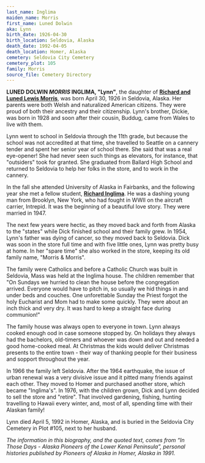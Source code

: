 ```yaml
---
last_name: Inglima
maiden_name: Morris
first_name: Luned Dolwin
aka: Lynn
birth_date: 1926-04-30
birth_location: Seldovia, Alaska
death_date: 1992-04-05
death_location: Homer, Alaska
cemetery: Seldovia City Cemetery
cemetery_plot: 105
family: Morris
source_file: Cemetery Directory
---
```

**LUNED DOLWIN *MORRIS* INGLIMA, "Lynn"**, the daughter of [**Richard and Luned Lewis Morris**](./Morris_Richard_C.md), was born April 30, 1926 in Seldovia, Alaska. Her parents were both Welsh and naturalized American citizens. They were proud of both their ancestry and their citizenship.  Lynn's brother, Dickie, was born in 1928 and soon after their cousin, Buddug, came from Wales to live with them. 

Lynn went to school in Seldovia through the 11th grade, but because the school was not accredited at that time, she travelled to Seattle on a cannery tender and spent her senior year of school there. She said that was a real eye-opener! She had never seen such things as elevators, for instance, that "outsiders" took for granted.  She graduated from Ballard High School and returned to Seldovia to help her folks in the store, and to work in the cannery.  

In the fall she attended University of Alaska in Fairbanks, and the following year she met a fellow student, [**Richard Inglima**](./Inglima_Richard.md). He was a dashing young man from Brooklyn, New York, who had fought in WWII on the aircraft carrier, Intrepid.  It was the beginning of a beautiful love story.  They were married in 1947.

The next few years were hectic, as they moved back and forth from Alaska to the "states" while Dick finished school and their family grew.  In 1954, Lynn's father was dying of cancer, so they moved back to Seldovia.  Dick was soon in the store full time and with five little ones, Lynn was pretty busy at home.  In her "spare time" she also worked in the store, keeping its old family name, "Morris & Morris". 

The family were Catholics and before a Catholic Church was built in Seldovia, Mass was held at the Inglima house. The children remember that "On Sundays we hurried to clean the house before the congregation arrived. Everyone would have to pitch in, so usually we hid things in and under beds and couches. One unforettable Sunday the Priest forgot the holy Eucharist and Mom had to make some quickly. They were about an inch thick and very dry.  It was hard to keep a straight face during communion!"

The family house was always open to everyone in town. Lynn always cooked enough ood in case someone stopped by.  On holidays they always had the bachelors, old-timers and whoever was down and out and needed a good home-cooked meal. At Christmas the kids would deliver Christmas presents to the entire town - their way of thanking people for their business and sopport throughout the year.

In 1966 the family left Seldovia.  After the 1964 earthquake, the issue of urban renewal was a very divisive issue and it pitted many friends against each other.  They moved to Homer and purchased another store, which became "Inglima's". In 1976, with the children grown, Dick and Lynn decided to sell the store and "retire". That involved gardening, fishing, hunting travelling to Hawaii every winter, and, most of all, spending time with their Alaskan family!

Lynn died April 5, 1992 in Homer, Alaska, and is buried in the Seldovia City Cemetery in Plot #105, next to her husband.  


*The information in this biography, and the quoted text, comes from “In Those Days - Alaska Pioneers of the Lower Kenai Peninsula”, personal histories published by Pioneers of Alaska in Homer, Alaska in 1991.*
